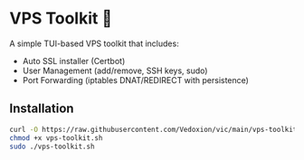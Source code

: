 # VPS Toolkit 🚀
A simple TUI-based VPS toolkit that includes:
- Auto SSL installer (Certbot)
- User Management (add/remove, SSH keys, sudo)
- Port Forwarding (iptables DNAT/REDIRECT with persistence)

## Installation
```bash
curl -O https://raw.githubusercontent.com/Vedoxion/vic/main/vps-toolkit.sh
chmod +x vps-toolkit.sh
sudo ./vps-toolkit.sh
